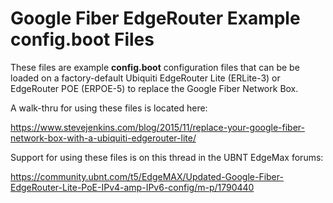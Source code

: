 # Google Fiber EdgeRouter Example config.boot Files

These files are example **config.boot** configuration files that can be be loaded on a factory-default Ubiquiti EdgeRouter
Lite (ERLite-3) or EdgeRouter POE (ERPOE-5) to replace the Google Fiber Network Box.

A walk-thru for using these files is located here:

https://www.stevejenkins.com/blog/2015/11/replace-your-google-fiber-network-box-with-a-ubiquiti-edgerouter-lite/

Support for using these files is on this thread in the UBNT EdgeMax forums:

https://community.ubnt.com/t5/EdgeMAX/Updated-Google-Fiber-EdgeRouter-Lite-PoE-IPv4-amp-IPv6-config/m-p/1790440
